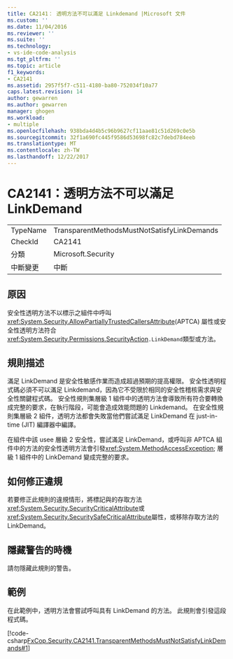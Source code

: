 ```yaml
---
title: CA2141： 透明方法不可以滿足 Linkdemand |Microsoft 文件
ms.custom: ''
ms.date: 11/04/2016
ms.reviewer: ''
ms.suite: ''
ms.technology:
- vs-ide-code-analysis
ms.tgt_pltfrm: ''
ms.topic: article
f1_keywords:
- CA2141
ms.assetid: 2957f5f7-c511-4180-ba80-752034f10a77
caps.latest.revision: 14
author: gewarren
ms.author: gewarren
manager: ghogen
ms.workload:
- multiple
ms.openlocfilehash: 938bda4d4b5c96b9627cf11aae81c51d269c0e5b
ms.sourcegitcommit: 32f1a690fc445f9586d53698fc82c7debd784eeb
ms.translationtype: MT
ms.contentlocale: zh-TW
ms.lasthandoff: 12/22/2017
---
```

# <a name="ca2141transparent-methods-must-not-satisfy-linkdemands"></a>CA2141：透明方法不可以滿足 LinkDemand
|||  
|-|-|  
|TypeName|TransparentMethodsMustNotSatisfyLinkDemands|  
|CheckId|CA2141|  
|分類|Microsoft.Security|  
|中斷變更|中斷|  
  
## <a name="cause"></a>原因  
 安全性透明方法不以標示之組件中呼叫<xref:System.Security.AllowPartiallyTrustedCallersAttribute>(APTCA) 屬性或安全性透明方法符合<xref:System.Security.Permissions.SecurityAction>`.LinkDemand`類型或方法。  
  
## <a name="rule-description"></a>規則描述  
 滿足 LinkDemand 是安全性敏感作業而造成超過預期的提高權限。 安全性透明程式碼必須不可以滿足 Linkdemand，因為它不受限於相同的安全性稽核需求與安全性關鍵程式碼。 安全性規則集層級 1 組件中的透明方法會導致所有符合要轉換成完整的要求，在執行階段，可能會造成效能問題的 Linkdemand。 在安全性規則集層級 2 組件，透明方法都會失敗當他們嘗試滿足 LinkDemand 在 just-in-time (JIT) 編譯器中編譯。  
  
 在組件中該 usee 層級 2 安全性，嘗試滿足 LinkDemand，或呼叫非 APTCA 組件中的方法的安全性透明方法會引發<xref:System.MethodAccessException>; 層級 1 組件中的 LinkDemand 變成完整的要求。  
  
## <a name="how-to-fix-violations"></a>如何修正違規  
 若要修正此規則的違規情形，將標記與的存取方法<xref:System.Security.SecurityCriticalAttribute>或<xref:System.Security.SecuritySafeCriticalAttribute>屬性，或移除存取方法的 LinkDemand。  
  
## <a name="when-to-suppress-warnings"></a>隱藏警告的時機  
 請勿隱藏此規則的警告。  
  
## <a name="example"></a>範例  
 在此範例中，透明方法會嘗試呼叫具有 LinkDemand 的方法。 此規則會引發這段程式碼。  
  
 [!code-csharp[FxCop.Security.CA2141.TransparentMethodsMustNotSatisfyLinkDemands#1](../code-quality/codesnippet/CSharp/ca2141-transparent-methods-must-not-satisfy-linkdemands_1.cs)]